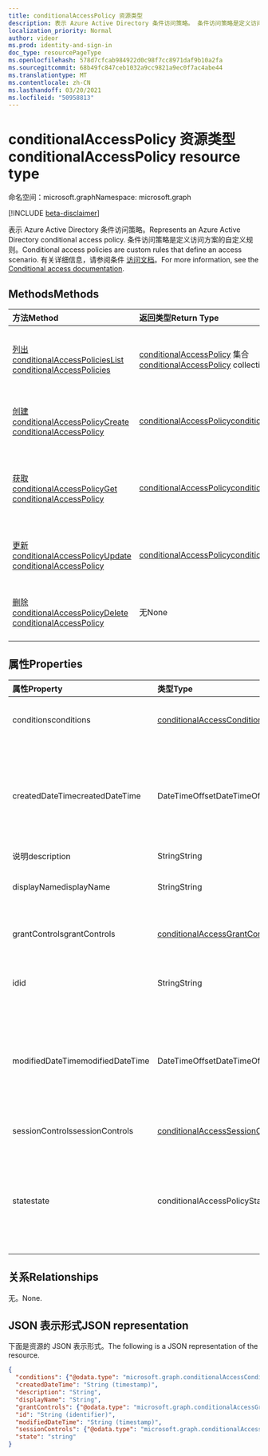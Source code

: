 ```yaml
---
title: conditionalAccessPolicy 资源类型
description: 表示 Azure Active Directory 条件访问策略。 条件访问策略是定义访问方案的自定义规则。
localization_priority: Normal
author: videor
ms.prod: identity-and-sign-in
doc_type: resourcePageType
ms.openlocfilehash: 578d7cfcab984922d0c98f7cc8971daf9b10a2fa
ms.sourcegitcommit: 68b49fc847ceb1032a9cc9821a9ec0f7ac4abe44
ms.translationtype: MT
ms.contentlocale: zh-CN
ms.lasthandoff: 03/20/2021
ms.locfileid: "50958813"
---
```

# <a name="conditionalaccesspolicy-resource-type"></a><span data-ttu-id="31ad3-104">conditionalAccessPolicy 资源类型</span><span class="sxs-lookup"><span data-stu-id="31ad3-104">conditionalAccessPolicy resource type</span></span>

<span data-ttu-id="31ad3-105">命名空间：microsoft.graph</span><span class="sxs-lookup"><span data-stu-id="31ad3-105">Namespace: microsoft.graph</span></span>

[!INCLUDE [beta-disclaimer](../../includes/beta-disclaimer.md)]

<span data-ttu-id="31ad3-106">表示 Azure Active Directory 条件访问策略。</span><span class="sxs-lookup"><span data-stu-id="31ad3-106">Represents an Azure Active Directory conditional access policy.</span></span> <span data-ttu-id="31ad3-107">条件访问策略是定义访问方案的自定义规则。</span><span class="sxs-lookup"><span data-stu-id="31ad3-107">Conditional access policies are custom rules that define an access scenario.</span></span> <span data-ttu-id="31ad3-108">有关详细信息，请参阅条件 [访问文档](/azure/active-directory/conditional-access/)。</span><span class="sxs-lookup"><span data-stu-id="31ad3-108">For more information, see the [Conditional access documentation](/azure/active-directory/conditional-access/).</span></span>

## <a name="methods"></a><span data-ttu-id="31ad3-109">Methods</span><span class="sxs-lookup"><span data-stu-id="31ad3-109">Methods</span></span>

| <span data-ttu-id="31ad3-110">方法</span><span class="sxs-lookup"><span data-stu-id="31ad3-110">Method</span></span>       | <span data-ttu-id="31ad3-111">返回类型</span><span class="sxs-lookup"><span data-stu-id="31ad3-111">Return Type</span></span> | <span data-ttu-id="31ad3-112">说明</span><span class="sxs-lookup"><span data-stu-id="31ad3-112">Description</span></span> |
|:-------------|:------------|:------------|
| [<span data-ttu-id="31ad3-113">列出 conditionalAccessPolicies</span><span class="sxs-lookup"><span data-stu-id="31ad3-113">List conditionalAccessPolicies</span></span>](../api/conditionalaccessroot-list-policies.md) | <span data-ttu-id="31ad3-114">[conditionalAccessPolicy](conditionalaccesspolicy.md) 集合</span><span class="sxs-lookup"><span data-stu-id="31ad3-114">[conditionalAccessPolicy](conditionalaccesspolicy.md) collection</span></span> | <span data-ttu-id="31ad3-115">获取组织的所有 conditionalAccessPolicies 对象。</span><span class="sxs-lookup"><span data-stu-id="31ad3-115">Get all of the conditionalAccessPolicies objects in the organization.</span></span> |
| [<span data-ttu-id="31ad3-116">创建 conditionalAccessPolicy</span><span class="sxs-lookup"><span data-stu-id="31ad3-116">Create conditionalAccessPolicy</span></span>](../api/conditionalaccessroot-post-policies.md) | [<span data-ttu-id="31ad3-117">conditionalAccessPolicy</span><span class="sxs-lookup"><span data-stu-id="31ad3-117">conditionalAccessPolicy</span></span>](conditionalaccesspolicy.md) | <span data-ttu-id="31ad3-118">创建新的 conditionalAccessPolicy 对象。</span><span class="sxs-lookup"><span data-stu-id="31ad3-118">Create a new conditionalAccessPolicy object.</span></span> |
| [<span data-ttu-id="31ad3-119">获取 conditionalAccessPolicy</span><span class="sxs-lookup"><span data-stu-id="31ad3-119">Get conditionalAccessPolicy</span></span>](../api/conditionalaccesspolicy-get.md) | [<span data-ttu-id="31ad3-120">conditionalAccessPolicy</span><span class="sxs-lookup"><span data-stu-id="31ad3-120">conditionalAccessPolicy</span></span>](conditionalaccesspolicy.md) | <span data-ttu-id="31ad3-121">读取 conditionalAccessPolicy 对象的属性和关系。</span><span class="sxs-lookup"><span data-stu-id="31ad3-121">Read properties and relationships of a conditionalAccessPolicy object.</span></span> |
| [<span data-ttu-id="31ad3-122">更新 conditionalAccessPolicy</span><span class="sxs-lookup"><span data-stu-id="31ad3-122">Update conditionalAccessPolicy</span></span>](../api/conditionalaccesspolicy-update.md) | [<span data-ttu-id="31ad3-123">conditionalAccessPolicy</span><span class="sxs-lookup"><span data-stu-id="31ad3-123">conditionalAccessPolicy</span></span>](conditionalaccesspolicy.md) | <span data-ttu-id="31ad3-124">更新 conditionalAccessPolicy 对象。</span><span class="sxs-lookup"><span data-stu-id="31ad3-124">Update a conditionalAccessPolicy object.</span></span> |
| [<span data-ttu-id="31ad3-125">删除 conditionalAccessPolicy</span><span class="sxs-lookup"><span data-stu-id="31ad3-125">Delete conditionalAccessPolicy</span></span>](../api/conditionalaccesspolicy-delete.md) | <span data-ttu-id="31ad3-126">无</span><span class="sxs-lookup"><span data-stu-id="31ad3-126">None</span></span> | <span data-ttu-id="31ad3-127">删除 conditionalAccessPolicy 对象。</span><span class="sxs-lookup"><span data-stu-id="31ad3-127">Delete a conditionalAccessPolicy object.</span></span> |

## <a name="properties"></a><span data-ttu-id="31ad3-128">属性</span><span class="sxs-lookup"><span data-stu-id="31ad3-128">Properties</span></span>

| <span data-ttu-id="31ad3-129">属性</span><span class="sxs-lookup"><span data-stu-id="31ad3-129">Property</span></span>     | <span data-ttu-id="31ad3-130">类型</span><span class="sxs-lookup"><span data-stu-id="31ad3-130">Type</span></span>        | <span data-ttu-id="31ad3-131">说明</span><span class="sxs-lookup"><span data-stu-id="31ad3-131">Description</span></span> |
|:-------------|:------------|:------------|
|<span data-ttu-id="31ad3-132">conditions</span><span class="sxs-lookup"><span data-stu-id="31ad3-132">conditions</span></span>|[<span data-ttu-id="31ad3-133">conditionalAccessConditionSet</span><span class="sxs-lookup"><span data-stu-id="31ad3-133">conditionalAccessConditionSet</span></span>](conditionalaccessconditionset.md)| <span data-ttu-id="31ad3-134">指定应用策略时必须满足的规则。</span><span class="sxs-lookup"><span data-stu-id="31ad3-134">Specifies the rules that must be met for the policy to apply.</span></span> <span data-ttu-id="31ad3-135">必填。</span><span class="sxs-lookup"><span data-stu-id="31ad3-135">Required.</span></span> |
|<span data-ttu-id="31ad3-136">createdDateTime</span><span class="sxs-lookup"><span data-stu-id="31ad3-136">createdDateTime</span></span>|<span data-ttu-id="31ad3-137">DateTimeOffset</span><span class="sxs-lookup"><span data-stu-id="31ad3-137">DateTimeOffset</span></span>| <span data-ttu-id="31ad3-138">时间戳类型表示采用 ISO 8601 格式的日期和时间信息，始终采用 UTC 时区。</span><span class="sxs-lookup"><span data-stu-id="31ad3-138">The Timestamp type represents date and time information using ISO 8601 format and is always in UTC time.</span></span> <span data-ttu-id="31ad3-139">例如，2014 年 1 月 1 日午夜 UTC 为 `2014-01-01T00:00:00Z`。</span><span class="sxs-lookup"><span data-stu-id="31ad3-139">For example, midnight UTC on Jan 1, 2014 is `2014-01-01T00:00:00Z`.</span></span> <span data-ttu-id="31ad3-140">只读。</span><span class="sxs-lookup"><span data-stu-id="31ad3-140">Readonly.</span></span> |
|<span data-ttu-id="31ad3-141">说明</span><span class="sxs-lookup"><span data-stu-id="31ad3-141">description</span></span>|<span data-ttu-id="31ad3-142">String</span><span class="sxs-lookup"><span data-stu-id="31ad3-142">String</span></span>| <span data-ttu-id="31ad3-143">未使用。</span><span class="sxs-lookup"><span data-stu-id="31ad3-143">Not used.</span></span> |
|<span data-ttu-id="31ad3-144">displayName</span><span class="sxs-lookup"><span data-stu-id="31ad3-144">displayName</span></span>|<span data-ttu-id="31ad3-145">String</span><span class="sxs-lookup"><span data-stu-id="31ad3-145">String</span></span>| <span data-ttu-id="31ad3-146">为 conditionalAccessPolicy 显示名称指定一个属性。</span><span class="sxs-lookup"><span data-stu-id="31ad3-146">Specifies a display name for the conditionalAccessPolicy object.</span></span> |
|<span data-ttu-id="31ad3-147">grantControls</span><span class="sxs-lookup"><span data-stu-id="31ad3-147">grantControls</span></span>|[<span data-ttu-id="31ad3-148">conditionalAccessGrantControls</span><span class="sxs-lookup"><span data-stu-id="31ad3-148">conditionalAccessGrantControls</span></span>](conditionalaccessgrantcontrols.md)| <span data-ttu-id="31ad3-149">指定必须通过此策略而必须实现的授予控制。</span><span class="sxs-lookup"><span data-stu-id="31ad3-149">Specifies the grant controls that must be fulfilled to pass the policy.</span></span> |
|<span data-ttu-id="31ad3-150">id</span><span class="sxs-lookup"><span data-stu-id="31ad3-150">id</span></span>|<span data-ttu-id="31ad3-151">String</span><span class="sxs-lookup"><span data-stu-id="31ad3-151">String</span></span>| <span data-ttu-id="31ad3-152">指定 conditionalAccessPolicy 对象的标识符。</span><span class="sxs-lookup"><span data-stu-id="31ad3-152">Specifies the identifier of a conditionalAccessPolicy object.</span></span> <span data-ttu-id="31ad3-153">只读。</span><span class="sxs-lookup"><span data-stu-id="31ad3-153">Read-only.</span></span>|
|<span data-ttu-id="31ad3-154">modifiedDateTime</span><span class="sxs-lookup"><span data-stu-id="31ad3-154">modifiedDateTime</span></span>| <span data-ttu-id="31ad3-155">DateTimeOffset</span><span class="sxs-lookup"><span data-stu-id="31ad3-155">DateTimeOffset</span></span>|<span data-ttu-id="31ad3-156">时间戳类型表示采用 ISO 8601 格式的日期和时间信息，始终采用 UTC 时区。</span><span class="sxs-lookup"><span data-stu-id="31ad3-156">The Timestamp type represents date and time information using ISO 8601 format and is always in UTC time.</span></span> <span data-ttu-id="31ad3-157">例如，2014 年 1 月 1 日午夜 UTC 为 `2014-01-01T00:00:00Z`。</span><span class="sxs-lookup"><span data-stu-id="31ad3-157">For example, midnight UTC on Jan 1, 2014 is `2014-01-01T00:00:00Z`.</span></span> <span data-ttu-id="31ad3-158">只读。</span><span class="sxs-lookup"><span data-stu-id="31ad3-158">Readonly.</span></span> |
|<span data-ttu-id="31ad3-159">sessionControls</span><span class="sxs-lookup"><span data-stu-id="31ad3-159">sessionControls</span></span>|[<span data-ttu-id="31ad3-160">conditionalAccessSessionControls</span><span class="sxs-lookup"><span data-stu-id="31ad3-160">conditionalAccessSessionControls</span></span>](conditionalaccesssessioncontrols.md)| <span data-ttu-id="31ad3-161">指定登录后强制执行的会话控件。</span><span class="sxs-lookup"><span data-stu-id="31ad3-161">Specifies the session controls that are enforced after sign-in.</span></span> |
|<span data-ttu-id="31ad3-162">state</span><span class="sxs-lookup"><span data-stu-id="31ad3-162">state</span></span>|<span data-ttu-id="31ad3-163">conditionalAccessPolicyState</span><span class="sxs-lookup"><span data-stu-id="31ad3-163">conditionalAccessPolicyState</span></span>| <span data-ttu-id="31ad3-164">指定 conditionalAccessPolicy 对象的状态。</span><span class="sxs-lookup"><span data-stu-id="31ad3-164">Specifies the state of the conditionalAccessPolicy object.</span></span> <span data-ttu-id="31ad3-165">可取值为：`enabled`、`disabled`、`enabledForReportingButNotEnforced`。</span><span class="sxs-lookup"><span data-stu-id="31ad3-165">Possible values are: `enabled`, `disabled`, `enabledForReportingButNotEnforced`.</span></span> <span data-ttu-id="31ad3-166">必填。</span><span class="sxs-lookup"><span data-stu-id="31ad3-166">Required.</span></span> |

## <a name="relationships"></a><span data-ttu-id="31ad3-167">关系</span><span class="sxs-lookup"><span data-stu-id="31ad3-167">Relationships</span></span>

<span data-ttu-id="31ad3-168">无。</span><span class="sxs-lookup"><span data-stu-id="31ad3-168">None.</span></span>

## <a name="json-representation"></a><span data-ttu-id="31ad3-169">JSON 表示形式</span><span class="sxs-lookup"><span data-stu-id="31ad3-169">JSON representation</span></span>

<span data-ttu-id="31ad3-170">下面是资源的 JSON 表示形式。</span><span class="sxs-lookup"><span data-stu-id="31ad3-170">The following is a JSON representation of the resource.</span></span>

<!-- {
  "blockType": "resource",
  "optionalProperties": [
    "displayName",
    "description",
    "sessionControls",
    "grantControls"
  ],
  "@odata.type": "microsoft.graph.conditionalAccessPolicy",
  "keyProperty": "id"
}-->

```json
{
  "conditions": {"@odata.type": "microsoft.graph.conditionalAccessConditionSet"},
  "createdDateTime": "String (timestamp)",
  "description": "String",
  "displayName": "String",
  "grantControls": {"@odata.type": "microsoft.graph.conditionalAccessGrantControls"},
  "id": "String (identifier)",
  "modifiedDateTime": "String (timestamp)",
  "sessionControls": {"@odata.type": "microsoft.graph.conditionalAccessSessionControls"},
  "state": "string"
}
```

<!-- uuid: 16cd6b66-4b1a-43a1-adaf-3a886856ed98
2019-02-04 14:57:30 UTC -->
<!-- {
  "type": "#page.annotation",
  "description": "conditionalAccessPolicy resource",
  "keywords": "",
  "section": "documentation",
  "tocPath": ""
}-->
